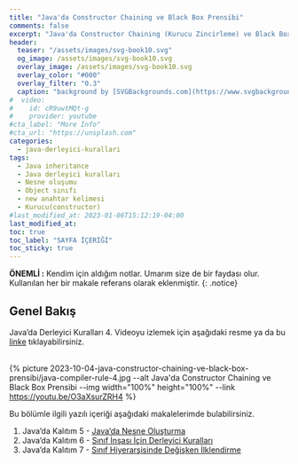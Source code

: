 ```yaml
---
title: "Java'da Constructor Chaining ve Black Box Prensibi"
comments: false
excerpt: "Java'da Constructor Chaining (Kurucu Zincirleme) ve Black Box Prensibinin birlikte kullanılması"
header:
  teaser: "/assets/images/svg-book10.svg"
  og_image: /assets/images/svg-book10.svg
  overlay_image: /assets/images/svg-book10.svg
  overlay_color: "#000"
  overlay_filter: "0.3"
  caption: "background by [SVGBackgrounds.com](https://www.svgbackgrounds.com/)"
#  video:
#    id: cR9uwtMQt-g
#    provider: youtube
#cta_label: "More Info"
#cta_url: "https://unsplash.com"
categories:
  - java-derleyici-kurallari
tags:
  - Java inheritance
  - Java derleyici kuralları
  - Nesne oluşumu
  - Object sınıfı
  - new anahtar kelimesi
  - Kurucu(constructor)
#last_modified_at: 2023-01-06T15:12:19-04:00
last_modified_at:
toc: true
toc_label: "SAYFA İÇERİĞİ"
toc_sticky: true
---
```


**ÖNEMLİ :** Kendim için aldığım notlar. Umarım size de bir faydası olur. Kullanılan her bir makale referans olarak eklenmiştir.
{: .notice}

## Genel Bakış
Java’da Derleyici Kuralları 4. Videoyu izlemek için aşağıdaki resme ya da bu [linke](https://youtu.be/O3aXsurZRH4) tıklayabilirsiniz.

<br/>{% picture 2023-10-04-java-constructor-chaining-ve-black-box-prensibi/java-compiler-rule-4.jpg --alt Java'da Constructor Chaining ve Black Box Prensibi --img width="100%" height="100%" --link https://youtu.be/O3aXsurZRH4 %}<br/>

Bu bölümle ilgili yazılı içeriği aşağıdaki makalelerimde bulabilirsiniz.

1. Java’da Kalıtım 5 - [Java’da Nesne Oluşturma](/java-kalitim-polimorfizm/Java-inheritance5/)
2. Java’da Kalıtım 6 - [Sınıf İnşası İçin Derleyici Kuralları](/java-kalitim-polimorfizm/Java-inheritance6/)
3. Java’da Kalıtım 7 - [Sınıf Hiyerarşisinde Değişken İlklendirme](/java-kalitim-polimorfizm/Java-inheritance7/)

